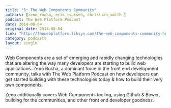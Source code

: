 ```yaml
---
title: "5: The Web Components Community"
authors: [zeno_rocha, erik_isaksen, christian_smith ]
podcast: The Web Platform Podcast
date: 2014-08-04
original_date: 2014-08-04
link: "http://thewebplatform.libsyn.com/the-web-components-community-helpful-resources"
category: podcasts
layout: single
---
```


Web Components are a set of emerging and rapidly changing technologies that are
altering the way many developers are starting to build web applications. Zeno
Rocha, a dominant force in the front end development community, talks with The
Web Platform Podcast on how developers can get started building with these
technologies today & how to build their very own components.

<!-- Excerpt -->

Zeno additionally covers Web Components tooling, using Github & Bower, building
for the communities, and other front end developer goodness.
